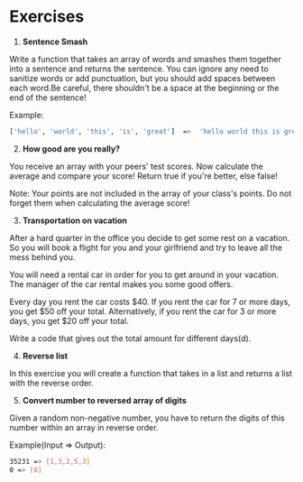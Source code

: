 # Exercises

1. **Sentence Smash**

Write a function that takes an array of words and smashes them together into a sentence and returns the sentence.
You can ignore any need to sanitize words or add punctuation, but you should add spaces between each word.Be careful,
there shouldn't be a space at the beginning or the end of the sentence!

Example:

```bash
['hello', 'world', 'this', 'is', 'great']  =>  'hello world this is great'
```

2. **How good are you really?**

You receive an array with your peers' test scores. Now calculate the average and compare your score!
Return true if you're better, else false!

Note:
Your points are not included in the array of your class's points. Do not forget them when calculating the average score!

3. **Transportation on vacation**

After a hard quarter in the office you decide to get some rest on a vacation.
So you will book a flight for you and your girlfriend and try to leave all the mess behind you.

You will need a rental car in order for you to get around in your vacation. 
The manager of the car rental makes you some good offers.

Every day you rent the car costs $40. If you rent the car for 7 or more days, you get $50 off your total. 
Alternatively, if you rent the car for 3 or more days, you get $20 off your total.

Write a code that gives out the total amount for different days(d).

4. **Reverse list**

In this exercise you will create a function that takes in a list and returns a list with the reverse order.

5. **Convert number to reversed array of digits**

Given a random non-negative number, you have to return the digits of this number within an array in reverse order.

Example(Input => Output):

```bash
35231 => [1,3,2,5,3]
0 => [0]
```
